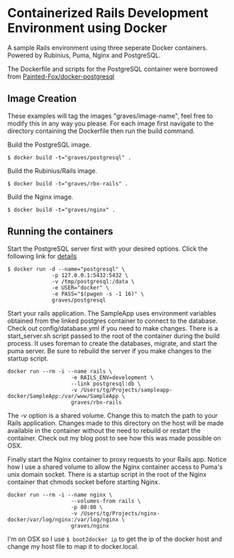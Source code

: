 # Containerized Rails Development Environment using Docker

A sample Rails environment using three seperate Docker containers. Powered by
Rubinius, Puma, Nginx and PostgreSQL.

The Dockerfile and scripts for the PostgreSQL container were borrowed from
[Painted-Fox/docker-postgresql][paintedfox]

[paintedfox]: https://github.com/Painted-Fox/docker-postgresql

## Image Creation
These examples will tag the images "graves/image-name", feel free to modify this
in any way you please. For each image first navigate to the directory containing
the Dockerfile then run the build command.

Build the PostgreSQL image.

```
$ docker build -t="graves/postgresql" .
```

Build the Rubinius/Rails image.

```
$ docker build -t="graves/rbx-rails" .
```

Build the Nginx image.

```
$ docker build -t="graves/nginx" .
```

## Running the containers

Start the PostgreSQL server first with your desired options. Click the following
link for [details][postgres-container]

[postgres-container]: https://github.com/graves/RbxNginxPostgresDocker/tree/master/docker-postgresql

```
$ docker run -d --name="postgresql" \
              -p 127.0.0.1:5432:5432 \
              -v /tmp/postgresql:/data \
              -e USER="docker" \
              -e PASS="$(pwgen -s -1 16)" \
              graves/postgresql
```

Start your rails application. The SampleApp uses environment variables obtained from
the linked postgres container to connect to the database. Check out config/database.yml
if you need to make changes. There is a start_server.sh script passed to the root
of the container during the build process. It uses foreman to create the databases,
migrate, and start the puma server. Be sure to rebuild the server if you make changes
to the startup script.

```
docker run --rm -i --name rails \
                    -e RAILS_ENV=development \
                    --link postgresql:db \
                    -v /Users/tg/Projects/sampleapp-docker/SampleApp:/var/www/SampleApp \
                    graves/rbx-rails
```

The -v option is a shared volume. Change this to match the path to your Rails application.
Changes made to this directory on the host will be made available in the container without
the need to rebuild or restart the container. Check out my blog post to see how this was
made possible on OSX.

Finally start the Nginx container to proxy requests to your Rails app. Notice how I use
a shared volume to allow the Nginx container access to Puma's unix domain socket. There 
is a startup script in the root of the Nginx container that chmods socket before starting
Nginx.

```
docker run --rm -i --name nginx \
                    --volumes-from rails \
                    -p 80:80 \
                    -v /Users/tg/Projects/nginx-docker/var/log/nginx:/var/log/nginx \
                    graves/nginx
```

I'm on OSX so I use ```$ boot2docker ip``` to get the ip of the docker host and change
my host file to map it to docker.local.
